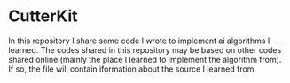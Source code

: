 # CutterKit
In this repository I share some code I wrote to implement ai algorithms I learned. The codes shared in this repository may be based on other codes shared online (mainly the place I learned to implement the algorithm from). If so, the file will contain iformation about the source I learned from.
